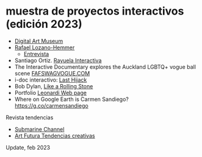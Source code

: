 
# muestra de proyectos interactivos (edición 2023)



* [Digital Art Museum](http://www.dam.org)
* [Rafael Lozano-Hemmer](http://www.lozano-hemmer.com/)
    * [Entrevista](http://www.youtube.com/watch?v=IBL6imnolEk)
* Santiago Ortiz. [Rayuela Interactiva](http://moebio.com/research/rayuela/) 
* The Interactive Documentary explores the Auckland LGBTQ+ vogue ball scene [FAFSWAGVOGUE.COM](http://FAFSWAGVOGUE.COM)
* i-doc interactivo: [Last Hijack](http://lasthijack.com)
* Bob Dylan, [Like a Rolling Stone](http://video.bobdylan.com)
* Portfolio [Leonardi Web page](http://www.rleonardi.com/interactive-resume/)
* Where on Google Earth is Carmen Sandiego? https://g.co/carmensandiego

Revista tendencias 

* [Submarine Channel](https://submarinechannel.com/)
* [Art Futura Tendencias creativas](https://www.artfutura.org/v3/) 


Update, feb 2023
